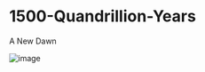 # 1500-Quandrillion-Years
A New Dawn



![image](https://github.com/user-attachments/assets/76a89d0c-c5a3-4177-95f7-460a5064070b)
